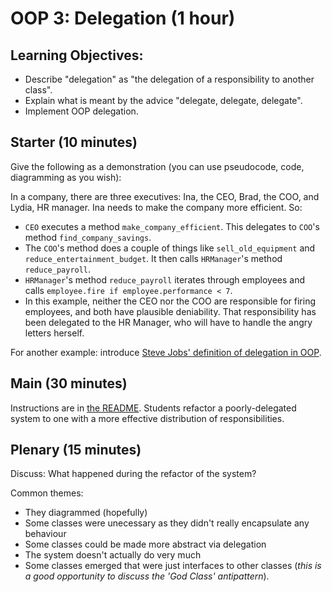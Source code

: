 # OOP 3: Delegation (1 hour)

## Learning Objectives:

- Describe "delegation" as "the delegation of a responsibility to another class".
- Explain what is meant by the advice "delegate, delegate, delegate".
- Implement OOP delegation.

## Starter (10 minutes)

Give the following as a demonstration (you can use pseudocode, code, diagramming as you wish):

In a company, there are three executives: Ina, the CEO, Brad, the COO, and Lydia, HR manager. Ina needs to make the company more efficient. So:

- `CEO` executes a method `make_company_efficient`. This delegates to `COO`'s method `find_company_savings`.
- The `COO`'s method does a couple of things like `sell_old_equipment` and `reduce_entertainment_budget`. It then calls `HRManager`'s method `reduce_payroll`.
- `HRManager`'s method `reduce_payroll` iterates through employees and calls `employee.fire if employee.performance < 7`.
- In this example, neither the CEO nor the COO are responsible for firing employees, and both have plausible deniability. That responsibility has been delegated to the HR Manager, who will have to handle the angry letters herself.

For another example: introduce [Steve Jobs' definition of delegation in OOP](http://www.edibleapple.com/2011/10/29/steve-jobs-explains-object-oriented-programming/).

## Main (30 minutes)

Instructions are in [the README](README.md). Students refactor a poorly-delegated system to one with a more effective distribution of responsibilities.

## Plenary (15 minutes)

Discuss: What happened during the refactor of the system?

Common themes:

- They diagrammed (hopefully)
- Some classes were unecessary as they didn't really encapsulate any behaviour
- Some classes could be made more abstract via delegation
- The system doesn't actually do very much
- Some classes emerged that were just interfaces to other classes (_this is a good opportunity to discuss the 'God Class' antipattern_).
